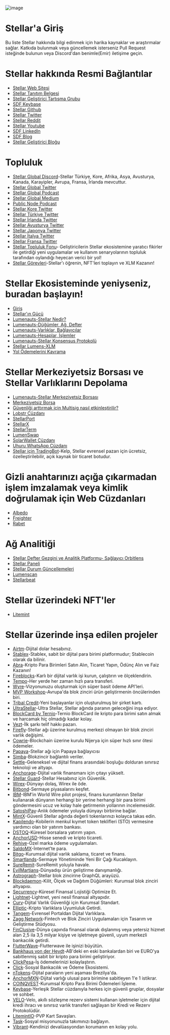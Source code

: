 ![image](https://user-images.githubusercontent.com/73669654/118894544-7164b380-b8d2-11eb-9916-ff4ba22713cf.png)
# Stellar'a Giriş
Bu liste Stellar hakkında bilgi edinmek için harika kaynaklar ve araştırmalar sağlar. Katkıda bulunmak veya güncellemek isterseniz Pull Request isteğinde bulunun veya Discord'dan benimle(Emir) iletişime geçin.
# Stellar hakkında Resmi Bağlantılar
* [Stellar Web Sitesi](https://www.stellar.org/)
* [Stellar Tanıtım Belgesi](https://assets.website-files.com/5deac75ecad2173c2ccccbc7/5df2560fba2fb0526f0ed55f_stellar-consensus-protocol.pdf)
* [Stellar Geliştirici Tartışma Grubu](https://groups.google.com/g/stellar-dev)
* [SDF Keybase](https://keybase.io/team/stellar.public)
* [Stellar Github](https://github.com/stellar)
* [Stellar Twitter](https://twitter.com/StellarOrg)
* [Stellar Reddit](https://www.reddit.com/r/Stellar/)
* [Stellar Youtube](https://www.youtube.com/channel/UC4BrVpvKK0r2zP9xVFQcPSA)
* [SDF LinkedIn](https://www.linkedin.com/company/stellar-development-foundation/)
* [SDF Blog](https://www.stellar.org/blog)
* [Stellar Geliştirici Bloğu](https://www.stellar.org/developers-blog)
# Topluluk
* [Stellar Global Discord](https://stellarglobal.chat/)-Stellar Türkiye, Kore, Afrika, Asya, Avusturya, Kanada, Karayipler, Avrupa, Fransa, İrlanda mevcuttur.
* [Stellar Global Twitter](https://twitter.com/StellarGlobal_)
* [Stellar Global Podcast](https://anchor.fm/samconner)
* [Stellar Global Medium](https://medium.com/stellar-global)
* [Public Node Podcast](https://podcast.publicnode.org/)
* [Stellar Kore Twitter](https://twitter.com/Stellar_Korea)
* [Stellar Türkiye Twitter](https://twitter.com/StellarXLMTR)
* [Stellar İrlanda Twitter](https://twitter.com/Stellar_IE)
* [Stellar Avusturya Twitter](https://twitter.com/Stellar_AT)
* [Stellar Japonya Twitter](https://twitter.com/stellarJPN)
* [Stellar İtalya Twitter](https://twitter.com/ItaliaStellar)
* [Stellar Fransa Twitter](https://twitter.com/Stellar_FR)
* [Stellar Topluluk Fonu](https://communityfund.stellar.org/)- Geliştiricilerin Stellar ekosistemine yaratıcı fikirler ile getirdiği yeni uygulamalar ve kullanım senaryolarının topluluk tarafından oylandığı heyecan verici bir yol!
* [Stellar Görevleri](https://quest.stellar.org/)-Stellar'ı öğrenin, NFT'leri toplayın ve XLM Kazanın!
# Stellar Ekosisteminde yeniyseniz, buradan başlayın!
* [Giriş](https://www.stellar.org/learn/intro-to-stellar)
* [Stellar'ın Gücü](https://www.stellar.org/learn/the-power-of-stellar)
* [Lumenauts-Stellar Nedir?](https://www.lumenauts.com/lessons/what-is-stellar)
* [Lumenauts-Düğümler, Ağ, Defter](https://www.lumenauts.com/lessons/nodes-network-ledger)
* [Lumenauts-Varlıklar, Bağlayıcılar](https://www.lumenauts.com/lessons/assets-and-anchors)
* [Lumenauts-Hesaplar, İşlemler](https://www.lumenauts.com/lessons/accounts-and-transactions)
* [Lumenauts-Stellar Konsensus Protokolü](https://www.lumenauts.com/lessons/stellar-decentralized-exchange)
* [Stellar Lumens-XLM](https://www.stellar.org/lumens)
* [Yol Ödemelerini Kavrama](https://medium.com/stellar-community/understanding-stellar-path-payments-5eefe55b071b)
# Stellar Merkeziyetsiz Borsası ve Stellar Varlıklarını Depolama
* [Lumenauts-Stellar Merkeziyetsiz Borsası](https://www.lumenauts.com/lessons/stellar-decentralized-exchange)
* [Merkeziyetsiz Borsa](https://developers.stellar.org/docs/glossary/decentralized-exchange/)
* [Güvenliği arttırmak için Multisig nasıl etkinleştirilir?](https://lobstr.zendesk.com/hc/en-us/articles/360014009499-How-to-enable-multisig-for-my-Stellar-account-in-LOBSTR-wallet-)
* [Lobstr Cüzdanı](https://lobstr.co/)
* [StellarPort](https://stellarport.io/)
* [StellarX](https://www.stellarx.com/)
* [StellarTerm](https://stellarterm.com/)
* [LumenSwap](https://lumenswap.io/swap)
* [SolarWallet Cüzdanı](https://solarwallet.io/)
* [Uhuru WhatsApp Cüzdanı](https://uhuruwallet.com/)
* [Stellar için TradingBot](https://kelpbot.io/)-Kelp, Stellar evrensel pazarı için ücretsiz, özelleştirilebilir, açık kaynak bir ticaret botudur.
# Gizli anahtarınızı açığa çıkarmadan işlem imzalamak veya kimlik doğrulamak için Web Cüzdanları
* [Albedo](https://albedo.link/)
* [Freighter](https://www.freighter.app/)
* [Rabet](https://rabet.io/)
# Ağ Analitiği
* [Stellar Defter Gezgini ve Analitik Platformu- Sağlayıcı Orbitlens](https://stellar.expert/explorer/public)
* [Stellar Paneli](https://dashboard.stellar.org/)
* [Stellar Durum Güncellemeleri](https://status.stellar.org/)
* [Lumenscan](https://lumenscan.io/)
* [Stellarbeat](https://stellarbeat.io/)
# Stellar üzerindeki NFT'ler
* [Litemint](https://litemint.com/)
# Stellar üzerinde inşa edilen projeler
* [Airtm](https://www.airtm.com/en/)-Dijital dolar hesabınız.
* [Stablex](https://stablex.org/)-Stablex, sabit bir dijital para birimi platformudur; Stablecoin olarak da bilinir. 
* [Abra](https://www.abra.com/)-Kripto Para Birimleri Satın Alın, Ticaret Yapın, Ödünç Alın ve Faiz Kazanın!
* [Fireblocks](https://www.fireblocks.com/)-Karlı bir dijital varlık işi kurun, çalıştırın ve ölçeklendirin.
* [Tempo](https://tempo.eu.com/home)-Her yerde her zaman hızlı para transferi.
* [Wyre](https://www.sendwyre.com/)-Vizyonunuzu oluşturmak için süper basit ödeme API'leri.
* [MVP Workshop](https://mvpworkshop.co/)-Avrupa'da blok zinciri ürün geliştirmenin öncülerinden biri.
* [Tribal Credit](https://www.tribal.credit/)-Yeni başlayanlar için oluşturulmuş bir şirket kartı.
* [UltraStellar](https://ultrastellar.com/)-Ultra Stellar, Stellar ağında paranın geleceğini inşa ediyor.
* [BlockCard by Ternio](https://getblockcard.com/)-Ternio BlockCard ile kripto para birimi satın almak ve harcamak hiç olmadığı kadar kolay.
* [Vezt](https://www.vezt.co/)-İlk şarkı telif hakkı pazarı.
* [Firefly](https://fchain.io/en/)-Stellar ağı üzerine kurulmuş merkezi olmayan bir blok zinciri varlık değişimi.
* [Cowrie](https://www.cowrie.exchange/)-Blockchain üzerine kurulu Nijerya için süper hızlı sınır ötesi ödemeler.
* [Papaya](https://apay.io/in)-Stellar ağı için Papaya bağlayıcısı
* [Simba](https://simbachain.com/)-Blokzincir bağlantılı veriler.
* [Settle](https://settlenetwork.com/)-Geleneksel ve dijital finans arasındaki boşluğu dolduran sınırsız teknoloji ve altyapı.
* [Anchorage](https://www.anchorage.com/)-Dijital varlık finansmanı için çıtayı yükselt.
* [Stellar Guard](https://stellarguard.me/)-Stellar Hesabınız için Güvenlik.
* [Wirex](https://wirexapp.com/en)-Dünyayı dolaş, Wirex ile öde.
* [Bitbond](https://www.bitbond.com/)-Sermaye piyasalarını keşfet.
* [IBM](https://www.stellar.org/case-studies/ibm-world-wire)-IBM'in World Wire pilot projesi, finans kurumlarının Stellar kullanarak dünyanın herhangi bir yerine herhangi bir para birimi göndermesini ucuz ve kolay hale getirmenin yollarının incelemesidir.
* [SatoshiPay](https://satoshipay.io/)-Anlık ödemeler yoluyla dünyayı birbirine bağlar.
* [MintX](https://mintx.co/)-Güvenli Stellar ağında değerli tokenlarınızı kolayca takas edin.
* [Kapilendo](https://www.kapilendo.de/#/)-Kobilerin menkul kıymet token teklifleri (STO) vermesine yardımcı olan bir yatırım bankası.
* [DSTOQ](https://www.dstoq.com/)-Küresel borsalara yatırım yapın.
* [AnchorUSD](https://www.anchorusd.com/)-Hisse senedi ve kripto ticareti.
* [Rehive](https://rehive.com/)-Özel marka ödeme uygulamaları.
* [SaldoMX](https://smxwallet.com/)-İnternet'te para.
* [Bitgo](https://www.bitgo.com/)-Kurumsal dijital varlık saklama, ticaret ve finans.
* [Smartlands](https://smartlands.io/)-Sermaye Yönetiminde Yeni Bir Çağı Kucaklayın.
* [SureRemit](https://sureremit.co/)-SureRemit yoluyla havale.
* [EvilMartians](https://evilmartians.com/)-Dünyadışı ürün geliştirme danışmanlığı.
* [Astrograph](https://astrograph.io/)-Stellar blok zincirine GraphQL arayüzü.
* [Blockdaemon](https://blockdaemon.com/)-Kilit, Ölçek ve Dağıtım Düğümleri: Kurumsal blok zinciri altyapısı.
* [Securrency](https://securrency.com/)-Küresel Finansal Lojistiği Optimize Et.
* [Lightnet](https://lightnet.io/)-Lightnet, yeni nesil finansal altyapıdır.
* [Curv](https://www.curv.co/)-Dijital Varlık Güvenliği için Kurumsal Standart.
* [Elliptic](https://www.elliptic.co/)-Kripto Varlıklara Uyumluluk Getirdi.
* [Tangem](https://tangem.com/)-Evrensel Portaldan Dijital Varlıklara.
* [Zagg Network](https://www.zaggnetwork.com/)-Fintech ve Blok Zinciri Uygulamaları için Tasarım ve Geliştirme Stüdyosu.
* [FinClusive](https://finclusive.com/)-Dünya çapında finansal olarak dışlanmış veya yetersiz hizmet alan 2,5 ila 3,5 milyar kişiye ve işletmeye güvenli, uyum merkezli bankacılık getirdi.
* [FlutterWave](https://www.flutterwave.com/us/)-Flutterwave ile işinizi büyütün.
* [Bankhaus von der Heydt](https://www.1754.eu/)-AB'deki en eski bankalardan biri ve EURO'ya sabitlenmiş sabit bir kripto para birimi geliştiriyor.
* [ClickPesa](https://clickpesa.com/)-İş ödemelerinizi kolaylaştırın.
* [Click](https://clic.world/)-Sosyal Bankacılık ve Ödeme Ekosistemi.
* [nTokens](https://www.ntokens.com/)-Dijital paraların yeni aşaması Brezilya'da.
* [AnchorMXN](https://www.anchormxn.com/)-Dijital varlığı ulusal para birimine sabitleyen 1'e 1 istikrar.
* [COINQVEST](https://www.coinqvest.com/)-Kurumsal Kripto Para Birimi Ödemeleri İşleme.
* [Keybase](https://keybase.io/)-Yerleşik Stellar cüzdanıyla herkes için güvenli gruplar, dosyalar ve sohbet.
* [VELO](https://velo.org/)-Velo, akıllı sözleşme rezerv sistemi kullanan işletmeler için dijital kredi ihracı ve sınırsız varlık transferi sağlayan bir Kredi ve Rezerv Protokolüdür.
* [LitemintIO](https://litemint.io/)-PVP Kart Savaşları.
* [Task](https://task.io/)-Sosyal misyonunuzla takımınızı bağlayın.
* [Vibrant](https://vibrantapp.com/)-Kendinizi devalüasyondan korumanın en kolay yolu.
